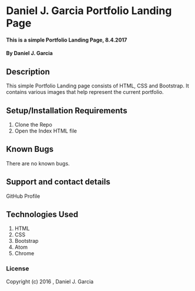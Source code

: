 # Daniel J. Garcia Portfolio Landing Page

#### This is a simple Portfolio Landing Page, 8.4.2017

#### By Daniel J. Garcia

## Description

This simple Portfolio Landing page consists of HTML, CSS and Bootstrap. It contains various images that help represent the current portfolio.

## Setup/Installation Requirements

1. Clone the Repo
2. Open the Index HTML file

## Known Bugs

There are no known bugs.

## Support and contact details

GitHub Profile

## Technologies Used

1. HTML
2. CSS
3. Bootstrap
4. Atom
5. Chrome

### License


Copyright (c) 2016 , Daniel J. Garcia
